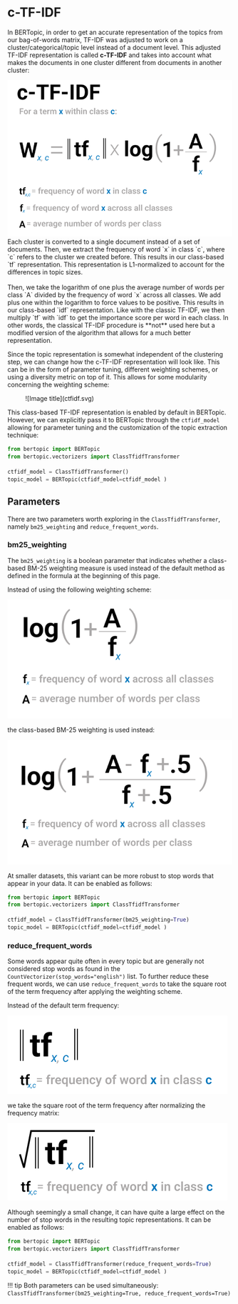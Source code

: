 # c-TF-IDF

In BERTopic, in order to get an accurate representation of the topics from our bag-of-words matrix, TF-IDF was adjusted to work on a cluster/categorical/topic level instead of a document level. This adjusted TF-IDF representation is called **c-TF-IDF** and takes into account what makes the documents in one cluster different from documents in another cluster:

<img class="w-6/12" src="../../algorithm/c-TF-IDF.svg">

<br>
Each cluster is converted to a single document instead of a set of documents. Then, we extract the frequency of word `x` in class `c`, where `c` refers to the cluster we created before. This results in our class-based `tf` representation. This representation is L1-normalized to account for the differences in topic sizes.
  <br><br>
Then, we take the logarithm of one plus the average number of words per class `A` divided by the frequency of word `x` across all classes. We add plus one within the logarithm to force values to be positive. This results in our class-based `idf` representation. Like with the classic TF-IDF, we then multiply `tf` with `idf` to get the importance score per word in each class. In other words, the classical TF-IDF procedure is **not** used here but a modified version of the algorithm that allows for a much better representation.

Since the topic representation is somewhat independent of the clustering step, we can change how the c-TF-IDF representation will look like. This can be in the form of parameter tuning, different weighting schemes, or using a diversity metric on top of it. This allows for some modularity concerning the weighting scheme:

<figure markdown>
  ![Image title](ctfidf.svg)
  <figcaption></figcaption>
</figure>


This class-based TF-IDF representation is enabled by default in BERTopic. However, we can explicitly pass it to BERTopic through the `ctfidf_model` allowing for parameter tuning and the customization of the topic extraction technique:

```python
from bertopic import BERTopic
from bertopic.vectorizers import ClassTfidfTransformer

ctfidf_model = ClassTfidfTransformer()
topic_model = BERTopic(ctfidf_model=ctfidf_model )
```

## **Parameters**
There are two parameters worth exploring in the `ClassTfidfTransformer`, namely `bm25_weighting` and `reduce_frequent_words`.


### bm25_weighting

The `bm25_weighting` is a boolean parameter that indicates whether a class-based BM-25 weighting measure is used instead of the default method as defined in the formula at the beginning of this page.

Instead of using the following weighting scheme:

<img class="w-6/12" src="idf.svg">


the class-based BM-25 weighting is used instead:

<img class="w-6/12" src="bm25.svg">

At smaller datasets, this variant can be more robust to stop words that appear in your data. It can be enabled as follows:

```python
from bertopic import BERTopic
from bertopic.vectorizers import ClassTfidfTransformer

ctfidf_model = ClassTfidfTransformer(bm25_weighting=True)
topic_model = BERTopic(ctfidf_model=ctfidf_model )
```


### reduce_frequent_words

Some words appear quite often in every topic but are generally not considered stop words as found in the `CountVectorizer(stop_words="english")` list. To further reduce these frequent words, we can use `reduce_frequent_words` to take the square root of the term frequency after applying the weighting scheme.

Instead of the default term frequency:

<img class="w-8/12" src="tf.svg">

we take the square root of the term frequency after normalizing the frequency matrix:

<img class="w-8/12" src="tf_reduced.svg">

Although seemingly a small change, it can have quite a large effect on the number of stop words in the resulting topic representations. It can be enabled as follows:


```python
from bertopic import BERTopic
from bertopic.vectorizers import ClassTfidfTransformer

ctfidf_model = ClassTfidfTransformer(reduce_frequent_words=True)
topic_model = BERTopic(ctfidf_model=ctfidf_model )
```

!!! tip
	Both parameters can be used simultaneously: `ClassTfidfTransformer(bm25_weighting=True, reduce_frequent_words=True)`
